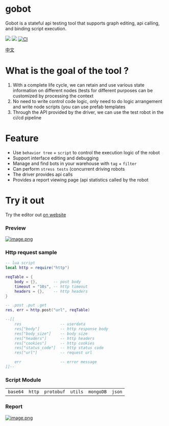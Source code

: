 # gobot
Gobot is a stateful api testing tool that supports graph editing, api calling, and binding script execution.

[![](https://img.shields.io/badge/%E6%96%87%E6%A1%A3-Doc-2ca5e0?style=flat&logo=github)](https://docs.gobot.fun/)
[![](https://img.shields.io/badge/Trello-Todo-2ca5e0?style=flat&logo=trello)](https://trello.com/b/8eDZ6h7n/)
[![CI](https://github.com/pojol/gobot/actions/workflows/dockerimage.yml/badge.svg?branch=develop)](https://github.com/pojol/gobot/actions/workflows/dockerimage.yml)

[中文](https://github.com/pojol/gobot/blob/master/README_CN.md)

# What is the goal of the tool ?
1. With a complete life cycle, we can retain and use various state information on different nodes (tests for different purposes can be customized by processing the context
2. No need to write control code logic, only need to do logic arrangement and write node scripts (you can use prefab templates
3. Through the API provided by the driver, we can use the test robot in the ci/cd pipeline

# Feature
* Use `behavior tree` + `script` to control the execution logic of the robot
* Support interface editing and debugging
* Manage and find bots in your warehouse with `tag` + `filter`
* Can perform `stress tests` (concurrent driving robots
* The driver provides api calls
* Provides a report viewing page (api statistics called by the robot

# Try it out
Try the editor out [on website](http://123.60.17.61:7777)


### Preview
[![image.png](https://i.postimg.cc/LXCt5Zcd/image.png)](https://postimg.cc/ZBNBD0Yj)

### Http request sample
```lua
-- lua script
local http = require("http")

reqTable = {
    body = {},       -- post body
    timeout = "10s", -- http timeout
    headers = {},    -- http headers
}

-- .post .put .get
res, err = http.post("url", reqTable)

--[[
    res                 -- userdata
    res["body"]         -- http response body
    res["body_size"]    -- body size
    res["headers"]      -- http headers
    res["cookies"]      -- http cookies
    res["status_code"]  -- http status code
    res["url"]          -- request url

    err                 -- error message
]]--
```

### Script Module
|||||||
|-|-|-|-|-|-|
|`base64`|`http`|`protobuf`|`utils`|`mongoDB`|`json`|

### Report
[![image.png](https://i.postimg.cc/4d3TTrvf/image.png)](https://postimg.cc/yJ2Gmprt)